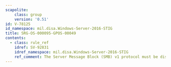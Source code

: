 ```yaml
---
scapolite:
    class: group
    version: '0.51'
id: V-78125
id_namespace: mil.disa.Windows-Server-2016-STIG
title: SRG-OS-000095-GPOS-00049
contents:
  - class: rule_ref
    idref: SV-92831
    idref_namespace: mil.disa.Windows-Server-2016-STIG
    ref_comment: The Server Message Block (SMB) v1 protocol must be disabled ...
---
```



